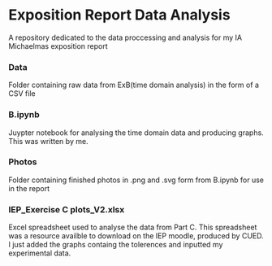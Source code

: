 # Exposition Report Data Analysis
A repository dedicated to the data proccessing and analysis for my IA Michaelmas exposition report

### Data
Folder containing raw data from ExB(time domain analysis) in the form of a CSV file

### B.ipynb
Juypter notebook for analysing the time domain data and producing graphs. This was written by me.

### Photos
Folder containing finished photos in .png and .svg form from B.ipynb for use in the report

### IEP_Exercise C plots_V2.xlsx
Excel spreadsheet used to analyse the data from Part C. This spreadsheet was a resource availble to download on the IEP moodle, produced by CUED. I just added the graphs containg the tolerences and inputted my experimental data.
